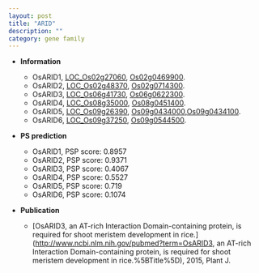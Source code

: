 ```yaml
---
layout: post
title: "ARID"
description: ""
category: gene family
---
```


* **Information**  
    + OsARID1, [LOC_Os02g27060](http://rice.uga.edu/cgi-bin/ORF_infopage.cgi?orf=LOC_Os02g27060), [Os02g0469900](http://rapdb.dna.affrc.go.jp/viewer/gbrowse_details/irgsp1?name=Os02g0469900).
    + OsARID2, [LOC_Os02g48370](http://rice.uga.edu/cgi-bin/ORF_infopage.cgi?orf=LOC_Os02g48370), [Os02g0714300](http://rapdb.dna.affrc.go.jp/viewer/gbrowse_details/irgsp1?name=Os02g0714300).
    + OsARID3, [LOC_Os06g41730](http://rice.uga.edu/cgi-bin/ORF_infopage.cgi?orf=LOC_Os06g41730), [Os06g0622300](http://rapdb.dna.affrc.go.jp/viewer/gbrowse_details/irgsp1?name=Os06g0622300).
    + OsARID4, [LOC_Os08g35000](http://rice.uga.edu/cgi-bin/ORF_infopage.cgi?orf=LOC_Os08g35000), [Os08g0451400](http://rapdb.dna.affrc.go.jp/viewer/gbrowse_details/irgsp1?name=Os08g0451400).
    + OsARID5, [LOC_Os09g26390](http://rice.uga.edu/cgi-bin/ORF_infopage.cgi?orf=LOC_Os09g26390), [Os09g0434000](http://rapdb.dna.affrc.go.jp/viewer/gbrowse_details/irgsp1?name=Os09g0434000),[Os09g0434100](http://rapdb.dna.affrc.go.jp/viewer/gbrowse_details/irgsp1?name=Os09g0434100).
    + OsARID6, [LOC_Os09g37250](http://rice.uga.edu/cgi-bin/ORF_infopage.cgi?orf=LOC_Os09g37250), [Os09g0544500](http://rapdb.dna.affrc.go.jp/viewer/gbrowse_details/irgsp1?name=Os09g0544500).

* **PS prediction**
    + OsARID1, PSP score: 0.8957
    + OsARID2, PSP score: 0.9371
    + OsARID3, PSP score: 0.4067
    + OsARID4, PSP score: 0.5527
    + OsARID5, PSP score: 0.719
    + OsARID6, PSP score: 0.1074

* **Publication**  
    + [OsARID3, an AT-rich Interaction Domain-containing protein, is required for shoot meristem development in rice.](http://www.ncbi.nlm.nih.gov/pubmed?term=OsARID3, an AT-rich Interaction Domain-containing protein, is required for shoot meristem development in rice.%5BTitle%5D), 2015, Plant J.


